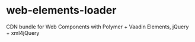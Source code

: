 # web-elements-loader
CDN bundle for Web Components with Polymer + Vaadin Elements, jQuery + xml4jQuery

